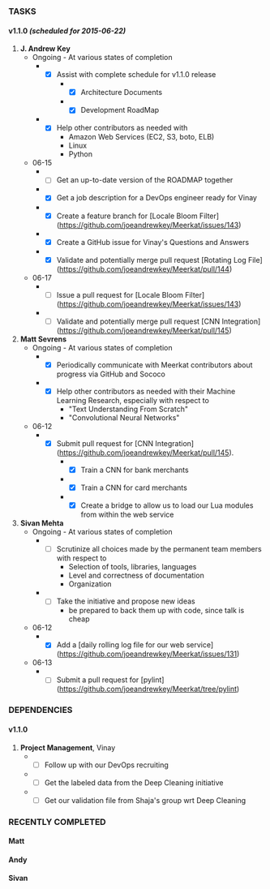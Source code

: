 ### TASKS
#### v1.1.0 *(scheduled for 2015-06-22)*
1.  **J. Andrew Key**
	* Ongoing - At various states of completion
		* - [x] Assist with complete schedule for v1.1.0 release
			* - [x] Architecture Documents
			* - [x] Development RoadMap
		* - [x] Help other contributors as needed with
			* Amazon Web Services (EC2, S3, boto, ELB)
			* Linux
			* Python
	* 06-15
		* - [ ] Get an up-to-date version of the ROADMAP together
		* - [x] Get a job description for a DevOps engineer ready for Vinay
		* - [x] Create a feature branch for [Locale Bloom Filter] (https://github.com/joeandrewkey/Meerkat/issues/143)
		* - [x] Create a GitHub issue for Vinay's Questions and Answers
		* - [x] Validate and potentially merge pull request [Rotating Log File] (https://github.com/joeandrewkey/Meerkat/pull/144)
	* 06-17
		* - [ ] Issue a pull request for [Locale Bloom Filter] (https://github.com/joeandrewkey/Meerkat/issues/143)
		* - [ ] Validate and potentially merge pull request [CNN Integration] (https://github.com/joeandrewkey/Meerkat/pull/145)

2.  **Matt Sevrens**
	* Ongoing - At various states of completion
		* - [x] Periodically communicate with Meerkat contributors about progress via GitHub and Sococo
		* - [x] Help other contributors as needed with their Machine Learning Research, especially with respect to
			* "Text Understanding From Scratch"
			* "Convolutional Neural Networks"
	* 06-12
		* - [x] Submit pull request for [CNN Integration] (https://github.com/joeandrewkey/Meerkat/pull/145).
			* - [x] Train a CNN for bank merchants
			* - [x] Train a CNN for card merchants
			* - [x] Create a bridge to allow us to load our Lua modules from within the web service
3.  **Sivan Mehta**
	* Ongoing - At various states of completion
		* - [ ] Scrutinize all choices made by the permanent team members with respect to
			* Selection of tools, libraries, languages
			* Level and correctness of documentation
			* Organization
		* - [ ] Take the initiative and propose new ideas
			* be prepared to back them up with code, since talk is cheap
	* 06-12
		* - [x] Add a [daily rolling log file for our web service] (https://github.com/joeandrewkey/Meerkat/issues/131)
	* 06-13
		* - [ ] Submit a pull request for [pylint] (https://github.com/joeandrewkey/Meerkat/tree/pylint)

### DEPENDENCIES
#### v1.1.0
1. **Project Management**, Vinay
	* - [ ] Follow up with our DevOps recruiting
	* - [ ] Get the labeled data from the Deep Cleaning initiative
	* - [ ] Get our validation file from Shaja's group wrt Deep Cleaning

### RECENTLY COMPLETED
#### Matt
#### Andy
#### Sivan

